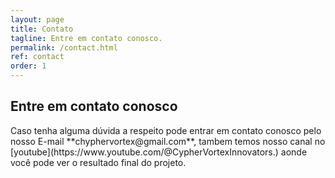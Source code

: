 ```yaml
---
layout: page
title: Contato
tagline: Entre em contato conosco.
permalink: /contact.html
ref: contact
order: 1
---
```

<h2>Entre em contato conosco</h2>
Caso tenha alguma dúvida a respeito pode entrar em contato conosco pelo nosso E-mail **chyphervortex@gmail.com**, tambem temos nosso canal no [youtube](https://www.youtube.com/@CypherVortexInnovators.) aonde você pode ver o resultado final do projeto.